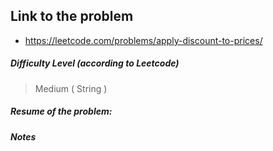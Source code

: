## Link to the problem
 
 - https://leetcode.com/problems/apply-discount-to-prices/
 
##### Difficulty Level (according to Leetcode)
 
 > Medium ( String )
 
##### Resume of the problem:



##### Notes
  